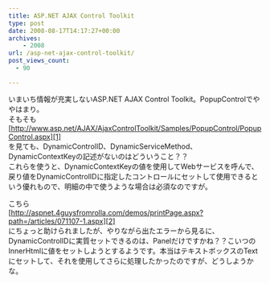 ```yaml
---
title: ASP.NET AJAX Control Toolkit
type: post
date: 2008-08-17T14:17:27+00:00
archives:
    - 2008
url: /asp-net-ajax-control-toolkit/
post_views_count:
  - 90

---
```

いまいち情報が充実しないASP.NET AJAX Control Toolkit。PopupControlでややはまり。  
そもそも  
[http://www.asp.net/AJAX/AjaxControlToolkit/Samples/PopupControl/PopupControl.aspx][1]  
を見ても、DynamicControlID、DynamicServiceMethod、DynamicContextKeyの記述がないのはどういうこと？？  
これらを使うと、DynamicContextKeyの値を使用してWebサービスを呼んで、戻り値をDynamicControlIDに指定したコントロールにセットして使用できるという優れもので、明細の中で使うような場合は必須なのですが。

こちら  
[http://aspnet.4guysfromrolla.com/demos/printPage.aspx?path=/articles/071107-1.aspx][2]  
にちょっと助けられましたが、やりながら出たエラーから見るに、DynamicControlIDに実質セットできるのは、Panelだけですかね？？こいつのInnerHtmlに値をセットしようとするようです。本当はテキストボックスのTextにセットして、それを使用してさらに処理したかったのですが、どうしようかな。

<a href="http://www.accesstrade.net/at/c.html?rk=01002eq30044mz" target="_blank"><img alt="" src="http://www.accesstrade.net/at/r.html?rk=01002eq30044mz" border="0" /></a>

 [1]: http://www.asp.net/AJAX/AjaxControlToolkit/Samples/PopupControl/PopupControl.aspx "http://www.asp.net/AJAX/AjaxControlToolkit/Samples/PopupControl/PopupControl.aspx"
 [2]: http://aspnet.4guysfromrolla.com/demos/printPage.aspx?path=/articles/071107-1.aspx "http://aspnet.4guysfromrolla.com/demos/printPage.aspx?path=/articles/071107-1.aspx"